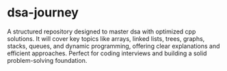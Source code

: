 # dsa-journey
A structured repository designed to master dsa with optimized cpp solutions. It will cover key topics like arrays, linked lists, trees, graphs, stacks, queues, and dynamic programming, offering clear explanations and efficient approaches. Perfect for coding interviews and building a solid problem-solving foundation. 
